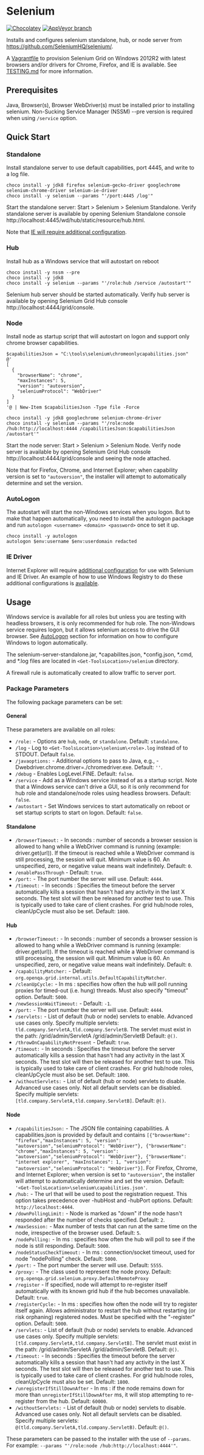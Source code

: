 ﻿# Selenium

[![Chocolatey](https://img.shields.io/chocolatey/dt/selenium.svg)](https://chocolatey.org/packages/Selenium)
[![AppVeyor branch](https://img.shields.io/appveyor/ci/dhoer/choco-selenium/master.svg)](https://ci.appveyor.com/project/dhoer/choco-selenium)

Installs and configures selenium standalone, hub, or node server
from https://github.com/SeleniumHQ/selenium/.

A [Vagrantfile](https://github.com/dhoer/choco-selenium/blob/master/Vagrantfile)
to provision Selenium Grid on Windows 2012R2 with latest browsers and/or
drivers for Chrome, Firefox, and IE is available. See
[TESTING.md](https://github.com/dhoer/choco-selenium/blob/master/TESTING.md)
for more information.

## Prerequisites

Java, Browser(s), Browser WebDriver(s) must be installed prior to
installing selenium. Non-Sucking Service Manager (NSSM) --pre
version is required when using `/service` option.

## Quick Start

### Standalone

Install standalone server to use default capabilities, port 4445, and
write to a log file.

```
choco install -y jdk8 firefox selenium-gecko-driver googlechrome selenium-chrome-driver selenium-ie-driver
choco install -y selenium --params "'/port:4445 /log'"
```

Start the standalone server: Start > Selenium > Selenium Standalone.
Verify standalone server is available by opening Selenium Standalone
console http://localhost:4445/wd/hub/static/resource/hub.html.

Note that [IE will require additional configuration](https://github.com/SeleniumHQ/selenium/wiki/InternetExplorerDriver#required-configuration).

### Hub

Install hub as a Windows service that will autostart on reboot

```
choco install -y nssm --pre
choco install -y jdk8
choco install -y selenium --params "'/role:hub /service /autostart'"
```

Selenium hub server should be started automatically.
Verify hub server is available by opening Selenium Grid Hub console
http://localhost:4444/grid/console.

### Node

Install node as startup script that will autostart on logon and
support only chrome browser capabilities.

```
$capabilitiesJson = "C:\tools\selenium\chromeonlycapabilities.json"
@'
[
  {
    "browserName": "chrome",
    "maxInstances": 5,
    "version": "autoversion",
    "seleniumProtocol": "WebDriver"
  }
]
'@ | New-Item $capabilitiesJson -Type file -Force

choco install -y jdk8 googlechrome selenium-chrome-driver
choco install -y selenium --params "'/role:node /hub:http://localhost:4444 /capabilitiesJson:$capabilitiesJson /autostart'"
```

Start the node server: Start > Selenium > Selenium Node.
Verify node server is available by opening Selenium Grid Hub console
http://localhost:4444/grid/console and seeing the node attached.

Note that for Firefox, Chrome, and Internet Explorer; when capability
version is set to `"autoversion"`, the installer will attempt to
automatically determine and set the version.

### AutoLogon

The autostart will start the non-Windows services when you logon.  But
to make that happen automatically, you need to install the autologon
package and run `autologon <username> <domain> <password>` once to set
it up.

```
choco install -y autologon
autologon $env:username $env:userdomain redacted
```

### IE Driver

Internet Explorer will require
[additional configuration](https://github.com/SeleniumHQ/selenium/wiki/InternetExplorerDriver#required-configuration)
for use with Selenium and IE Driver.  An example of how to use Windows
Registry to do these additional configurations is
[available](https://github.com/dhoer/choco-selenium/blob/master/vagrant-provision-grid.ps1#L34-L93).


## Usage

Windows service is available for all roles but unless you are testing
with headless browsers, it is only recommended for hub role.  The
non-Windows service requires logon, but it allows selenium access to
drive the GUI browser. See
[AutoLogon](https://github.com/dhoer/choco-selenium#autologon) section
for information on how to configure Windows to logon automatically.

The selenium-server-standalone.jar, *capabilites.json, *config.json,
*.cmd, and *.log files are located in `<Get-ToolsLocation>/selenium`
directory.

A firewall rule is automatically created to allow traffic to server
port.

### Package Parameters

The following package parameters can be set:

#### General

These parameters are available on all roles:

- `/role:` - Options are `hub`, `node`, or `standalone`.
    Default: `standalone`.
- `/log` - Log to `<Get-ToolsLocation>\selenium\<role>.log`
    instead of to STDOUT. Default `false`.
- `/javaoptions:` - Additional options to pass to Java, e.g.,
    -Dwebdriver.chrome.driver=./chromedriver.exe.
    Default: `''`.
- `/debug` - Enables LogLevel.FINE. Default: `false`.
- `/service` - Add as a Windows service instead of as a startup script.
    Note that a Windows service can't drive a GUI, so it is only
    recommend for hub role and standalone/node roles using headless
    browsers. Default: `false`.
- `/autostart` - Set Windows services to start automatically on reboot
    or set startup scripts to start on logon.  Default: `false`.

#### Standalone

- `/browserTimeout:` - In seconds : number of seconds a browser session
    is allowed to hang while a WebDriver command is running (example:
    driver.get(url)). If the timeout is reached while a WebDriver
    command is still processing, the session will quit. Minimum value
    is 60. An unspecified, zero, or negative value means wait
    indefinitely. Default: `0`.
- `/enablePassThrough` - Default: `true`.
- `/port:` - The port number the server will use. Default: `4444`.
- `/timeout:` - In seconds : Specifies the timeout before the server
    automatically kills a session that hasn't had any activity in the
    last X seconds. The test slot will then be released for another
    test to use. This is typically used to take care of client crashes.
    For grid hub/node roles, cleanUpCycle must also be set.
    Default: `1800`.

#### Hub

- `/browserTimeout:` - In seconds : number of seconds a browser session
    is allowed to hang while a WebDriver command is running (example:
    driver.get(url)). If the timeout is reached while a WebDriver
    command is still processing, the session will quit. Minimum value
    is 60. An unspecified, zero, or negative value means wait
    indefinitely. Default: `0`.
- `/capabilityMatcher:` -
    Default: `org.openqa.grid.internal.utils.DefaultCapabilityMatcher`.
- `/cleanUpCycle:` - In ms : specifies how often the hub will poll
    running proxies for timed-out (i.e. hung) threads. Must also
    specify "timeout" option. Default: `5000`.
- `/newSessionWaitTimeout:` - Default: `-1`.
- `/port:` - The port number the server will use. Default: `4444`.
- `/servlets:` - List of default (hub or node) servlets to enable.
    Advanced use cases only. Specify multiple servlets:
    `tld.company.ServletA,tld.company.ServletB`. The servlet must exist
    in the path: /grid/admin/ServletA /grid/admin/ServletB
    Default: `@()`.
- `/throwOnCapabilityNotPresent` - Default: `true`.
- `/timeout:` - In seconds : Specifies the timeout before the server
    automatically kills a session that hasn't had any activity in the
    last X seconds. The test slot will then be released for another
    test to use. This is typically used to take care of client crashes.
    For grid hub/node roles, cleanUpCycle must also be set.
    Default: `1800`.
- `/withoutServlets:` - List of default (hub or node) servlets to
    disable. Advanced use cases only. Not all default servlets can be
    disabled. Specify multiple servlets:
    `[tld.company.ServletA,tld.company.ServletB]`. Default: `@()`.

#### Node

- `/capabilitiesJson:` - The JSON file containing capabilities. A
    capabilities.json is provided by default and contains
    `[{"browserName": "firefox","maxInstances": 5,
    "version": "autoversion","seleniumProtocol": "WebDriver"},
    {"browserName": "chrome","maxInstances": 5,
    "version": "autoversion","seleniumProtocol": "WebDriver"},
    {"browserName": "internet explorer", "maxInstances": 1,
    "version": "autoversion","seleniumProtocol": "WebDriver"}]`.
    For Firefox, Chrome, and Internet Explorer; when version is set to
    `"autoversion"`, the installer will attempt to automatically
    determine and set the version.
    Default: `'<Get-ToolsLocation>\selenium\capabilities.json'`.
- `/hub:` - The url that will be used to post the registration request.
    This option takes precedence over -hubHost and -hubPort options.
    Default: `http://localhost:4444`.
- `/downPollingLimit:` - Node is marked as "down" if the node hasn't
    responded after the number of checks specified. Default: `2`.
- `/maxSession:` - Max number of tests that can run at the same
    time on the node, irrespective of the browser used. Default: `5`.
- `/nodePolling:` - In ms : specifies how often the hub will poll to see
    if the node is still responding. Default: `5000`.
- `/nodeStatusCheckTimeout:` - In ms : connection/socket timeout, used
    for node "nodePolling" check. Default: `5000`.
- `/port:` - The port number the server will use. Default: `5555`.
- `/proxy:` - The class used to represent the node proxy.
    Default: `org.openqa.grid.selenium.proxy.DefaultRemoteProxy`
- `/register` - If specified, node will attempt to re-register itself
    automatically with its known grid hub if the hub becomes
    unavailable. Default: `true`.
- `/registerCycle:` - In ms : specifies how often the node will try to
    register itself again. Allows administrator to restart the hub
    without restarting (or risk orphaning) registered nodes. Must be
    specified with the "-register" option. Default: `5000`.
- `/servlets:` - List of default (hub or node) servlets to enable.
    Advanced use cases only. Specify multiple servlets:
    `[tld.company.ServletA,tld.company.ServletB]`. The servlet must
    exist in the path: /grid/admin/ServletA /grid/admin/ServletB.
    Default: `@()`.
- `/timeout:` - In seconds : Specifies the timeout before the server
    automatically kills a session that hasn't had any activity in the
    last X seconds. The test slot will then be released for another test
    to use. This is typically used to take care of client crashes. For
    grid hub/node roles, cleanUpCycle must also be set. Default: `1800`.
- `/unregisterIfStillDownAfter` - In ms : if the node remains down for
    more than `unregisterIfStillDownAfter` ms, it will stop
    attempting to re-register from the hub. Default: `60000`.
- `/withoutServlets:` - List of default (hub or node) servlets to
    disable. Advanced use cases only. Not all default servlets can be
    disabled. Specify multiple servlets:
    `@(tld.company.ServletA,tld.company.ServletB)`.
    Default: `@()`.

These parameters can be passed to the installer with the use of
`--params`. For example:
`--params "'/role:node /hub:http://localhost:4444'"`.
